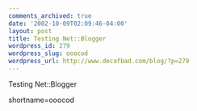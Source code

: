 ```yaml
---
comments_archived: true
date: '2002-10-09T02:09:46-04:00'
layout: post
title: Testing Net::Blogger
wordpress_id: 279
wordpress_slug: ooocod
wordpress_url: http://www.decafbad.com/blog/?p=279
---
```

Testing Net::Blogger
<!--more-->
shortname=ooocod
